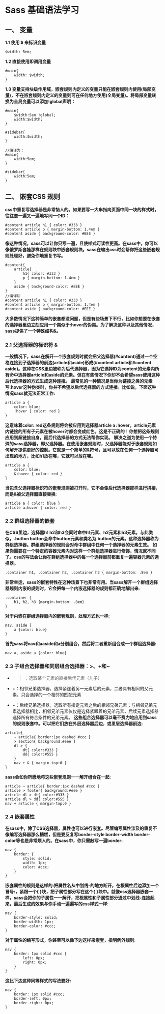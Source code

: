 # Sass 基础语法学习
## 一、 变量
**1.1 使用 $ 来标识变量**
```
$width: 5em;
```
**1.2 直接使用即调用变量**
```
#main{
    width: $width;
}
```
**1.3 变量支持块级作用域，嵌套规则内定义的变量只能在嵌套规则内使用(局部变量)，不在嵌套规则内定义的变量则可在任何地方使用(全局变量)。将局部变量转换为全局变量可以添加!global声明：**
```
#main{
    $width:5em !global;
    width:$width;
}

#sidebar{
    width:$width;
}

//编译为：
#main{
    width:5em;
}

#sidebar{
    width:5em;
}
```
## 二、 嵌套CSS 规则
**css中重复写选择器是非常恼人的。如果要写一大串指向页面中同一块的样式时，往往要一遍又一遍地写同一个ID：**
```
#content article h1 { color: #333 }
#content article p { margin-bottom: 1.4em }
#content aside { background-color: #EEE }
```
**像这种情况，sass可以让你只写一遍，且使样式可读性更高。在sass中，你可以像俄罗斯套娃那样在规则块中嵌套规则块。sass在输出css时会帮你把这些嵌套规则处理好，避免你地重复书写。**
```
#content{
    article{
        h1{ color: #333 }
        p { margin-bottom: 1.4em }
    }
    aside { background-color: #EEE }
}
//编译后
#content article h1 { color: #333 }
#content article p { margin-bottom: 1.4em }
#content aside { background-color: #EEE }
```
**大多数情况下这种简单的嵌套都没问题，但是有些场景下不行，比如你想要在嵌套的选择器里边立刻应用一个类似于:hover的伪类。为了解决这种以及其他情况，sass提供了一个特殊结构&。**
### 2.1 父选择器的标识符 &
**一般情况下，sass在解开一个嵌套规则时就会把父选择器(#content)通过一个空格连接到子选择器的前边(article和aside)形成(#content article和#content aside)。这种在CSS里边被称为后代选择器，因为它选择ID为content的元素内所有命中选择器article和aside的元素。但在有些情况下你却不会希望sass使用这种后代选择器的方式生成这种连接。**
**最常见的一种情况是当你为链接之类的元素写:hover这种伪类时，你并不希望以后代选择器的方式连接。比如说，下面这种情况sass就无法正常工作:**
```
article a {
    color: blue;
    :hover { color: red }
}
```
**这意味着color: red这条规则将会被应用到选择器article a :hover，article元素内链接的所有子元素在被hover时都会变成红色。这是不正确的！你想把这条规则应用到超链接自身，而后代选择器的方式无法帮你实现。**
**解决之道为使用一个特殊的sass选择器，即父选择器。在使用嵌套规则时，父选择器能对于嵌套规则如何解开提供更好的控制。它就是一个简单的&符号，且可以放在任何一个选择器可出现的地方，比如h1放在哪，它就可以放在哪。**
```
article a {
    color: blue;
    &:hover { color: red }
}
```
**当包含父选择器标识符的嵌套规则被打开时，它不会像后代选择器那样进行拼接，而是&被父选择器直接替换:**
```
article a { color: blue }
article a:hover { color: red }
```
### 2.2 群组选择器的嵌套
**在CSS里边，选择器h1 h2和h3会同时命中h1元素、h2元素和h3元素。与此类似，.button button会命中button元素和类名为.button的元素。这种选择器称为群组选择器。群组选择器的规则会对命中群组中任何一个选择器的元素生效。**
**如果你需要在一个特定的容器元素内对这样一个群组选择器进行修饰，情况就不同了。css的写法会让你在群组选择器中的每一个选择器前都重复一遍容器元素的选择器。**
```
.container h1, .container h2, .container h3 { margin-bottom: .8em }
```
**非常幸运，sass的嵌套特性在这种场景下也非常有用。当sass解开一个群组选择器规则内嵌的规则时，它会把每一个内嵌选择器的规则都正确地解出来:**
```
.container {
    h1, h2, h3 {margin-bottom: .8em}
}
```
**对于内嵌在群组选择器内的嵌套规则，处理方式也一样:**
```
nav, aside {
    a {color: blue}
}
```
**首先sass将nav和aaside和a分别组合，然后将二者重新组合成一个群组选择器:**
```
nav a, aside a {color: blue}
```
### 2.3 子组合选择器和同层组合选择器：>、+和~
+ >：选取某个元素的直接后代元素（儿子）

- +：相邻兄弟选择器，选择紧连着另一元素后的元素，二者具有相同的父元素。只会选择的一个相邻的匹配元素

+ ~：后续兄弟选择器，选取所有指定元素之后的相邻兄弟元素；与相邻兄弟元素选择器相比，相邻兄弟元素仅仅是选择紧跟着的兄弟元素，后续元素选择器选择所有符合条件的兄弟元素。
**这些组合选择器可以毫不费力地应用到sass的规则嵌套中。可以把它们放在外层选择器后边，或里层选择器前边:**
```
article{
    ~ article{ border:1px dashed #ccc }
    > section{ background:#eee }
    dl > {
        dt{ color:#333 }
        dd{ color:#555 }
    }
    nav + & { margin-top:0 }
}
```
**sass会如你所愿地将这些嵌套规则一一解开组合在一起:**
```
article ~ article{ border:1px dashed #ccc }
article > footer{ background:#eee }
article dl > dt{ color:#333 }
article dl > dd{ color:#555 }  
nav + article { margin-top:0 } 
```
### 2.4 嵌套属性
**在sass中，除了CSS选择器，属性也可以进行嵌套。尽管编写属性涉及的重复不像编写选择器那么糟糕，但是要反复写border-style border-width border-color等也是非常烦人的。在sass中，你只需敲写一遍border:**
```
nav {
    border: {
        style: solid;
        width: 1px;
        color: #ccc;
    }
}
```
**嵌套属性的规则是这样的:把属性名从中划线-的地方断开，在根属性后边添加一个冒号:，紧跟一个{ }块，把子属性部分写在这个{ }块中。就像css选择器嵌套一样，sass会把你的子属性一一解开，把根属性和子属性部分通过中划线-连接起来，最后生成的效果与你手动一遍遍写的css样式一样:**
```
nav {
    border-style: solid;
    border-width: 1px;
    border-color: #ccc;
}
```
**对于属性的缩写形式，你甚至可以像下边这样来嵌套，指明例外规则:**
```
nav {
    border: 1px solid #ccc {
        left: 0px;
        right: 0px;
    }
}
```
**这比下边这种同等样式的写法要好:**
```
nav {
    border: 1px solid #ccc;
    border-left: 0px;
    border-right: 0px;
}
```